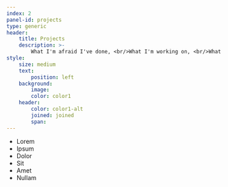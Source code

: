 ```yaml
---
index: 2
panel-id: projects
type: generic
header:
    title: Projects
    description: >-
        What I'm afraid I've done, <br/>What I'm working on, <br/>What I really want to do :)
style:
    size: medium
    text:
        position: left
    background:
        image:
        color: color1
    header:
        color: color1-alt
        joined: joined
        span:
---
```

<div class="inner">
    <ul class="grid-icons three connected">
        <li><span class="icon fa-gem"><span class="label">Lorem</span></span></li>
        <li><span class="icon solid fa-camera-retro"><span class="label">Ipsum</span></span></li>
        <li><span class="icon solid fa-cog"><span class="label">Dolor</span></span></li>
        <li><span class="icon solid fa-paper-plane"><span class="label">Sit</span></span></li>
        <li><span class="icon solid fa-chart-bar"><span class="label">Amet</span></span></li>
        <li><span class="icon solid fa-code"><span class="label">Nullam</span></span></li>
    </ul>
</div>
